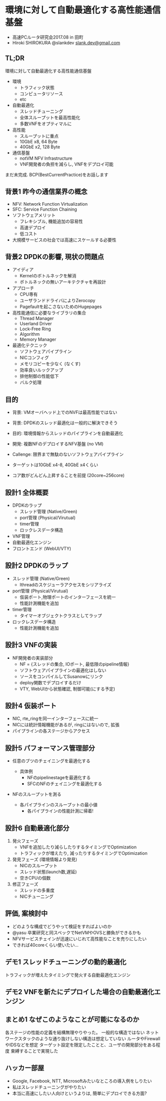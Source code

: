 
# 環境に対して自動最適化する高性能通信基盤

- 高速PCルータ研究会2017.08 in 田町
- Hiroki SHIROKURA @slankdev slank.dev@gmail.com

## TL;DR

環境に対して自動最適化する高性能通信基盤

- 環境
	- トラフィック状態
	- コンピュータリソース
	- etc
- 自動最適化
	- スレッドチューニング
	- 全体スループットを最高性能化
	- 多数VNFをオプティマルに
- 高性能
	- スループットに重点
	- 10GbE x8, 64 Byte
	- 40GbE x2, 128 Byte
- 通信基盤
	- notVM NFV Infrastructure
	- VNF開発者の負担を減らし, VNFをデプロイ可能

まだ未完成. BCP(BestCurrentPractice)をお話します


## 背景1 昨今の通信業界の概念

- NFV: Network Function Virtualization
- SFC: Service Function Chaining
- ソフトウェアメリット
	- フレキシブル, 機能追加の容易性
	- 高速デプロイ
	- 低コスト
- 大規模サービスの社会では高速にスケールする必要性


## 背景2 DPDKの影響, 現状の問題点　

- アイディア
	- Kernelのボトルネックを解消
	- ボトルネックの無いアーキテクチャを再設計
- アプローチ
	- CPU専有
	- ユーザランドドライバによりZerocopy
	- Pagefaultを起こさないためのHugepages
- 高性能通信に必要なライブラリの集合
	- Thread Manager
	- Userland Driver
	- Lock-Free Ring
	- Algorithm
	- Memory Manager
- 最適化テクニック
	- ソフトウェアパイプライン
	- NICコンフィグ
	- メモリコピーを少なく (なくす)
	- 効率良いルックアップ
	- 排他制御の性能低下
	- バルク処理


## 目的

- 背景: VMオーバヘッド上でのNVFは最高性能ではない
- 背景: DPDKのスレッド最適化は一般的に解決できそう
- 目的: 環境情報からスレッドのパイプラインを自動最適化
- 開発: 複数NFのデプロイするNFV基盤 (no VM)

- Callenge: 限界まで無駄のないソフトウェアパイプライン
- ターゲットは10GbE x4-8, 40GbE x4くらい
- コア数がどんどん上昇することを前提 (20core~256core)


## 設計1 全体概要

- DPDKのラップ
	- スレッド管理 (Native/Green)
	- port管理 (Physical/Virutual)
	- timer管理
	- ロックレスデータ構造
- VNF管理
- 自動最適化エンジン
- フロントエンド (WebUI/VTY)


## 設計2 DPDKのラップ

- スレッド管理 (Native/Green)
	- lthreadのスケジューラアクセスをシリアライズ
- port管理 (Physical/Virutual)
	- 仮装ポート,物理ポートのインターフェースを統一
	- 性能計測機能を追加
- timer管理
	- タイマーオブジェクトクラスとしてラップ
- ロックレスデータ構造
	- 性能計測機能を追加


## 設計3 VNFの実装

- NF開発者の実装部分
	- NF = {スレッドの集合, IOポート, 最低限のpipeline情報}
	- ソフトウェアパイプラインの最適化はしない
	- ソースをコンパイルしてSusanowにリンク
	- deploy関数でデプロイするだけ
	- VTY, WebUIから状態確認, 制御可能(にする予定)


## 設計4 仮装ポート

- NIC, rte\_ringを同一インターフェースに統一
- NICには統計情報機能があるが, ringにはないので, 拡張
- パイプラインの各ステージからアクセス


## 設計5 パフォーマンス管理部分

- 任意のブツのチェイニングを最適化する
	- 具体例
		-	NFのpipelinestageを最適化する
		- SFCのNFのチェイニングを最適化する

- NFのスループットを測る
	- 各パイプラインのスループットの最小値
		- 各パイプラインの性能計測に帰着!


## 設計6 自動最適化部分

1. 発火フェーズ
	- VNFを追加したり減らしたりするタイミングでOptimization
	- トラフィックが増えたり, 減ったりするタイミングでOptimization
2. 発見フェーズ (環境情報より発見)
	- NICのスループット
	- スレッド状態(launch数,遅延)
	- 空きCPUの個数
3. 修正フェーズ
	- スレッドの多重度
	- NICチューニング


## 評価, 案検討中

- どのような構成でどうやって検証をすればよいのか
- @yasu 卒業研究と同スペックでNetVMやOVSと勝負ができるかも
- NFVサービスチェインが迅速にいじれて高性能なことを売りにしたい
- できれば40coreくらい使いたい...


## デモ1 スレッドチューニングの動的最適化
トラフィックが増えたタイミングで発火する自動最適化エンジン
## デモ2 VNFを新たにデプロイした場合の自動最適化エンジン

## まとめ1 なぜこのようなことが可能になるのか

各ステージの性能の定義を結構無理やりやった。
一般的な構造ではない
ネットワークスタックのような通り抜けしない構造は想定していない
ルータやFirewallやIDSなどを想定
ターゲット設定を限定したことと、ユーザの開発部分をある程度
束縛することで実現した


## ハッカー部屋

- Google, Facebook, NTT, Microsoftみたいなところの導入例をしりたい
- 私はスレッドチューニングがやりたい
- 本当に高速にしたい人向けというよりは, 簡単にデプロイできる方面?




